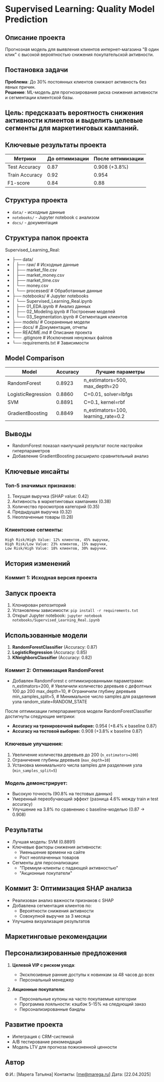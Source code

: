 # Supervised Learning: Quality Model Prediction

## Описание проекта
Прогнозная модель для выявления клиентов интернет-магазина "В один клик" с высокой вероятностью снижения покупательской активности.

## Постановка задачи
**Проблема**: До 30% постоянных клиентов снижают активность без явных причин.  
**Решение**: ML-модель для прогнозирования риска снижения активности и сегментации клиентской базы.

## Цель: предсказать вероятность снижения активности клиентов и выделить целевые сегменты для маркетинговых кампаний.

## Ключевые результаты проекта
| Метрики              | До оптимизации     | После оптимизации  |
|----------------------|--------------------|--------------------|
| Test Accuracy        | 0.87               | 0.908 (+3.8%)      |
| Train Accuracy       | 0.92               | 0.954              |
| F1-score             | 0.84               | 0.88               |

## Структура проекта
- `data/` - исходные данные
- `notebooks/` - Jupyter notebook с анализом
- `docs/` - документация

## Структура папок проекта

Supervised_Learning_Real:
- ├── data/
- │   ├── raw/                 # Исходные данные
- │   ├── market_file.csv
- │   ├── market_money.csv
- │   ├── market_time.csv
- │   └── money.csv
- │   └── processed/           # Обработанные данные
- ├── notebooks/               # Jupyter notebooks
- │   └── Supervised_Learning_Real.ipynb
- │   ├── 01_EDA.ipynb # Анализ данных
- │   ├── 02_Modeling.ipynb # Построение моделей
- │   └── 03_Segmentation.ipynb # Сегментация клиентов
- ├── models/ # Сохраненные модели
- ├── docs/                    # Документация, отчеты
- ├── README.md                # Описание проекта
- └── .gitignore               # Исключения ненужных файлов
- └── requirements.txt         # Зависимости 

## Model Comparison
| Model                | Accuracy  | Лучшие параметры                    |
|----------------------|-----------|-------------------------------------|
| RandomForest         | 0.8923    | n_estimators=500, max_depth=20      |
| LogisticRegression   | 0.8860    | C=0.01, solver=lbfgs                |
| SVM                  | 0.8891    | C=0.1, kernel=rbf                   |
| GradientBoosting     | 0.8849    | n_estimators=100, learning_rate=0.2 |

## Выводы
- RandomForest показал наилучший результат после настройки гиперпараметров
- Добавление GradientBoosting расширило сравнительный анализ

## Ключевые инсайты
### Топ-5 значимых признаков:
1. Текущая выручка (SHAP value: 0.42)
2. Активность в маркетинговых кампаниях (0.38)
3. Количество просмотров категорий (0.35)
4. Предыдущая выручка (0.32)
5. Неоплаченные товары (0.28)

### Клиентские сегменты:
    High Risk/High Value: 12% клиентов, 45% выручки,
    High Risk/Low Value: 23% клиентов, 15% выручки,
    Low Risk/High Value: 18% клиентов, 30% выручки.

## История изменений
### Коммит 1: Исходная версия проекта

## Запуск проекта
1. Клонирован репозиторий
2. Установлены зависимости: `pip install -r requirements.txt`
3. Открыт Jupyter notebook: `jupyter notebook notebooks/Supervised_Learning_Real.ipynb`

## Использованные модели
1. **RandomForestClassifier** (Accuracy: 0.87)
2. **LogisticRegression** (Accuracy: 0.85)  
3. **KNeighborsClassifier** (Accuracy: 0.82)

### Коммит 2: Оптимизация RandomForest
- Добавлен RandomForest с оптимизированными параметрами:
  n_estimators=200,      # Увеличили количество деревьев с дефолтных 100 до 200
  max_depth=10,          # Ограничили глубину деревьев
  min_samples_split=5,   # Минимальное число samples для разделения узла
  random_state=RANDOM_STATE

После оптимизации гиперпараметров модели RandomForestClassifier достигнуты следующие метрики:

- **Accuracy на тренировочной выборке:** 0.954 (+8.4% к baseline 0.87)
- **Accuracy на тестовой выборке:** 0.908 (+3.8% к baseline 0.87)

### Ключевые улучшения:
1. Увеличение количества деревьев до 200 (`n_estimators=200`)
2. Ограничение глубины деревьев (`max_depth=10`)
3. Установка минимального числа samples для разделения узла (`min_samples_split=5`)

### Модель демонстрирует:
- Высокую точность (90.8% на тестовых данных)
- Умеренный переобучающий эффект (разница 4.6% между train и test accuracy)
- Улучшение на 3.8% по сравнению с baseline-моделью (0.87 → 0.908)

## Результаты
- Лучшая модель: SVM (0.8891)
- Ключевые факторы снижения активности: 
  - Уменьшение времени на сайте
  - Рост неоплаченных товаров
- Сегменты для персонализации:
  - "Премиум-клиенты с падающей активностью"
  - "Акционные покупатели"

## Коммит 3: Оптимизация SHAP анализа
- Реализован анализ важности признаков с SHAP
- Добавлена сегментация клиентов по:
  - Вероятности снижения активности
  - Совокупной выручке за 3 месяца
- Улучшена визуализация результатов

## Маркетинговые рекомендации

## Персонализированные предложения
1. **Целевой VIP с риском ухода**:
   - Эксклюзивные ранние доступы к новинкам за 48 часов до всех
   - Персональный менеджер

2. **Акционные покупатели**:
   - Персональные купоны на часто покупаемые категории
   - Программа лояльности: кэшбэк 5-15% на следующий заказ
   - Персонализированные бандлы
   
## Развитие проекта
- Интеграция с CRM-системой
- A/B тестирование рекомендаций
- Модель LTV для прогноза пожизненной ценности

## Автор
Ф.И.: [Марега Татьяна]
Контакты: [me@marega.ru]
Дата: [22.04.2025]